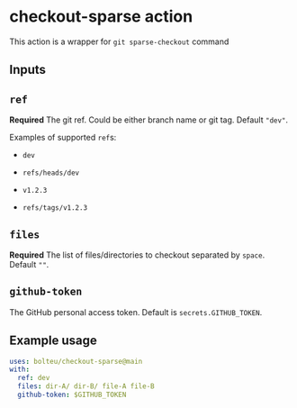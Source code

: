 # checkout-sparse action

This action is a wrapper for `git sparse-checkout` command

## Inputs

## `ref`

**Required** The git ref. Could be either branch name or git tag. Default `"dev"`.

Examples of supported `ref`s:

- `dev`
- `refs/heads/dev`

- `v1.2.3`
- `refs/tags/v1.2.3`

## `files`

**Required** The list of files/directories to checkout separated by `space`. Default `""`.

## `github-token`

The GitHub personal access token. Default is `secrets.GITHUB_TOKEN`.

## Example usage

```yml
uses: bolteu/checkout-sparse@main
with:
  ref: dev
  files: dir-A/ dir-B/ file-A file-B
  github-token: $GITHUB_TOKEN
```
